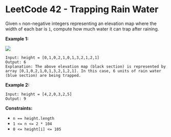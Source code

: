 # LeetCode 42 - Trapping Rain Water



Given `n` non-negative integers representing an elevation map where the width of each bar is `1`, compute how much water it can trap after raining.

&#x20;

**Example 1:**

![](https://assets.leetcode.com/uploads/2018/10/22/rainwatertrap.png)

```
Input: height = [0,1,0,2,1,0,1,3,2,1,2,1]
Output: 6
Explanation: The above elevation map (black section) is represented by array [0,1,0,2,1,0,1,3,2,1,2,1]. In this case, 6 units of rain water (blue section) are being trapped.
```

**Example 2:**

```
Input: height = [4,2,0,3,2,5]
Output: 9
```

&#x20;

**Constraints:**

* `n == height.length`
* `1 <= n <= 2 * 104`
* `0 <= height[i] <= 105`
